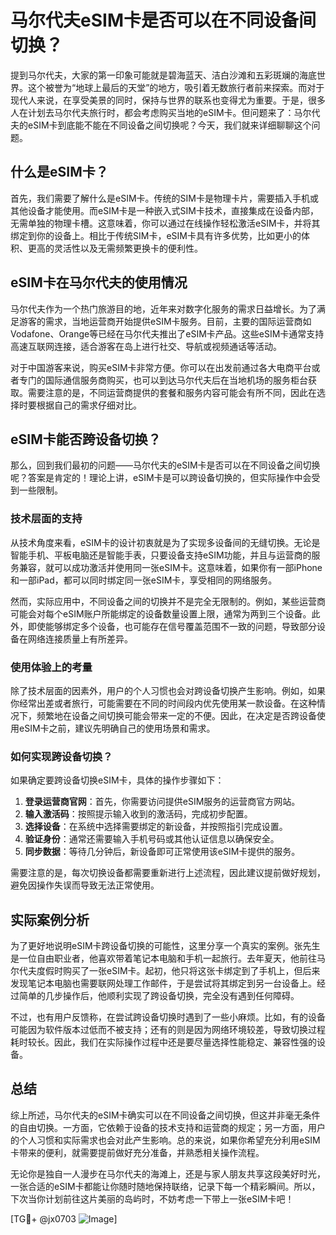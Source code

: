# 马尔代夫eSIM卡是否可以在不同设备间切换？

提到马尔代夫，大家的第一印象可能就是碧海蓝天、洁白沙滩和五彩斑斓的海底世界。这个被誉为“地球上最后的天堂”的地方，吸引着无数旅行者前来探索。而对于现代人来说，在享受美景的同时，保持与世界的联系也变得尤为重要。于是，很多人在计划去马尔代夫旅行时，都会考虑购买当地的eSIM卡。但问题来了：马尔代夫的eSIM卡到底能不能在不同设备之间切换呢？今天，我们就来详细聊聊这个问题。

## 什么是eSIM卡？

首先，我们需要了解什么是eSIM卡。传统的SIM卡是物理卡片，需要插入手机或其他设备才能使用。而eSIM卡是一种嵌入式SIM卡技术，直接集成在设备内部，无需单独的物理卡槽。这意味着，你可以通过在线操作轻松激活eSIM卡，并将其绑定到你的设备上。相比于传统SIM卡，eSIM卡具有许多优势，比如更小的体积、更高的灵活性以及无需频繁更换卡的便利性。

## eSIM卡在马尔代夫的使用情况

马尔代夫作为一个热门旅游目的地，近年来对数字化服务的需求日益增长。为了满足游客的需求，当地运营商开始提供eSIM卡服务。目前，主要的国际运营商如Vodafone、Orange等已经在马尔代夫推出了eSIM卡产品。这些eSIM卡通常支持高速互联网连接，适合游客在岛上进行社交、导航或视频通话等活动。

对于中国游客来说，购买eSIM卡非常方便。你可以在出发前通过各大电商平台或者专门的国际通信服务商购买，也可以到达马尔代夫后在当地机场的服务柜台获取。需要注意的是，不同运营商提供的套餐和服务内容可能会有所不同，因此在选择时要根据自己的需求仔细对比。

## eSIM卡能否跨设备切换？

那么，回到我们最初的问题——马尔代夫的eSIM卡是否可以在不同设备之间切换呢？答案是肯定的！理论上讲，eSIM卡是可以跨设备切换的，但实际操作中会受到一些限制。

### 技术层面的支持

从技术角度来看，eSIM卡的设计初衷就是为了实现多设备间的无缝切换。无论是智能手机、平板电脑还是智能手表，只要设备支持eSIM功能，并且与运营商的服务兼容，就可以成功激活并使用同一张eSIM卡。这意味着，如果你有一部iPhone和一部iPad，都可以同时绑定同一张eSIM卡，享受相同的网络服务。

然而，实际应用中，不同设备之间的切换并不是完全无限制的。例如，某些运营商可能会对每个eSIM账户所能绑定的设备数量设置上限，通常为两到三个设备。此外，即使能够绑定多个设备，也可能存在信号覆盖范围不一致的问题，导致部分设备在网络连接质量上有所差异。

### 使用体验上的考量

除了技术层面的因素外，用户的个人习惯也会对跨设备切换产生影响。例如，如果你经常出差或者旅行，可能需要在不同的时间段内优先使用某一款设备。在这种情况下，频繁地在设备之间切换可能会带来一定的不便。因此，在决定是否跨设备使用eSIM卡之前，建议先明确自己的使用场景和需求。

### 如何实现跨设备切换？

如果确定要跨设备切换eSIM卡，具体的操作步骤如下：

1. **登录运营商官网**：首先，你需要访问提供eSIM服务的运营商官方网站。
2. **输入激活码**：按照提示输入收到的激活码，完成初步配置。
3. **选择设备**：在系统中选择需要绑定的新设备，并按照指引完成设置。
4. **验证身份**：通常还需要输入手机号码或其他认证信息以确保安全。
5. **同步数据**：等待几分钟后，新设备即可正常使用该eSIM卡提供的服务。

需要注意的是，每次切换设备都需要重新进行上述流程，因此建议提前做好规划，避免因操作失误而导致无法正常使用。

## 实际案例分析

为了更好地说明eSIM卡跨设备切换的可能性，这里分享一个真实的案例。张先生是一位自由职业者，他喜欢带着笔记本电脑和手机一起旅行。去年夏天，他前往马尔代夫度假时购买了一张eSIM卡。起初，他只将这张卡绑定到了手机上，但后来发现笔记本电脑也需要联网处理工作邮件，于是尝试将其绑定到另一台设备上。经过简单的几步操作后，他顺利实现了跨设备切换，完全没有遇到任何障碍。

不过，也有用户反馈称，在尝试跨设备切换时遇到了一些小麻烦。比如，有的设备可能因为软件版本过低而不被支持；还有的则是因为网络环境较差，导致切换过程耗时较长。因此，我们在实际操作过程中还是要尽量选择性能稳定、兼容性强的设备。

## 总结

综上所述，马尔代夫的eSIM卡确实可以在不同设备之间切换，但这并非毫无条件的自由切换。一方面，它依赖于设备的技术支持和运营商的规定；另一方面，用户的个人习惯和实际需求也会对此产生影响。总的来说，如果你希望充分利用eSIM卡带来的便利，就需要提前做好充分准备，并熟悉相关操作流程。

无论你是独自一人漫步在马尔代夫的海滩上，还是与家人朋友共享这段美好时光，一张合适的eSIM卡都能让你随时随地保持联络，记录下每一个精彩瞬间。所以，下次当你计划前往这片美丽的岛屿时，不妨考虑一下带上一张eSIM卡吧！

[TG💪+ @jx0703 ![Image](https://github.com/user-attachments/assets/dbca1d08-cadb-493c-b0ec-ad6f7a83f270)]